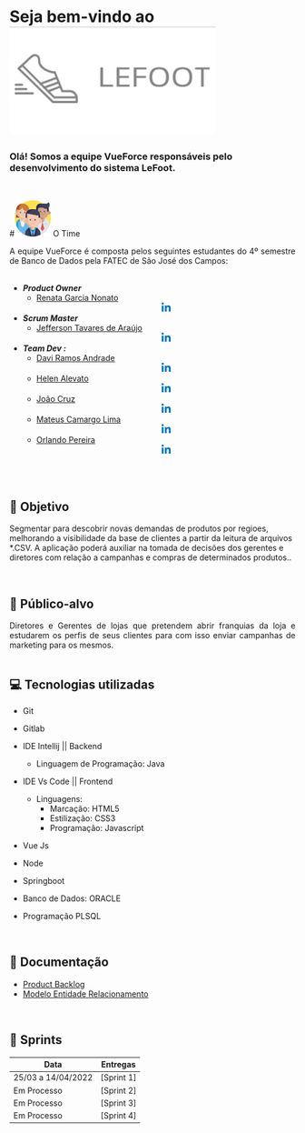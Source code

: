 <!-- Readme - MAIN -->

# Seja bem-vindo ao <img src="/images/lefoot.jpeg">

### Olá! Somos a equipe VueForce responsáveis pelo desenvolvimento do sistema LeFoot.
<br>

#<img src="/images/equipe.png">   O Time 

<div class="time" style= "text-align:justify">
A equipe VueForce é composta pelos seguintes estudantes do 4º semestre de Banco de Dados pela FATEC de São José dos Campos: <br><br>

- ***Product Owner***
  - [Renata Garcia Nonato](https://github.com/RenataGarciaNonato) [<center><img src="/images/linkedin.png" /></center>](https://www.linkedin.com/mwlite/in/renata-garcia-2a84821b7) 
- ***Scrum Master***
  - [Jefferson Tavares de Araújo](https://github.com/jefferson-tavares-araujo) [<center><img src="/images/linkedin.png" /></center>](https://www.linkedin.com/in/jeffersontavaresaraujo/)
- ***Team Dev :***
  - [Davi Ramos Andrade](https://github.com/DaviRamosAndrade) [<center><img src="/images/linkedin.png" /></center>](https://www.linkedin.com/in/daviramosandrade-frontend/)
  - [Helen Alevato](https://github.com/HelenAlevato) [<center><img src="/images/linkedin.png" /></center>](https://www.linkedin.com/mwlite/in/helen-alevato)
  - [João Cruz](https://github.com/dev-cruz) [<center><img src="/images/linkedin.png" /></center>](www.linkedin.com/in/joao-victor-cruz)
  - [Mateus Camargo Lima](https://www.linkedin.com/in/mateuscamargolima) [<center><img src="/images/linkedin.png" /></center>](https://www.linkedin.com/in/mateuscamargolima/)
  - [Orlando Pereira](https://github.com/Orlandi-a11) [<center><img src="/images/linkedin.png" /></center>](https://www.linkedin.com/in/orlando-pereira-a09ba9214/)
</div>
<br><br>

## :pushpin: Objetivo  
Segmentar para descobrir novas demandas de produtos por regioes, melhorando a visibilidade da base de clientes a partir da leitura de arquivos *.CSV. A aplicação poderá auxiliar na tomada de decisões dos gerentes e diretores com relação a campanhas e compras de determinados produtos..
</div>
<br>

## :dart: Público-alvo 
<div class="publico-alvo" style= "text-align:justify">
Diretores e Gerentes de lojas que pretendem abrir franquias da loja e estudarem os perfis de seus clientes para com isso enviar campanhas de marketing para os mesmos.
</div>
<br>

## :computer: Tecnologias utilizadas 
<div class="tecnologias" style= "text-align:justify">

- Git
- Gitlab
- IDE Intellij || Backend
  - Linguagem de Programação: Java

- IDE Vs Code || Frontend
  - Linguagens:
    - Marcação: HTML5
    - Estilização: CSS3
    - Programação: Javascript

- Vue Js
- Node
- Springboot
- Banco de Dados: ORACLE 
- Programação PLSQL 

</div>
<br>

## :pencil: Documentação

- [Product Backlog](https://gitlab.com/vueforce1/lefoot/-/blob/main/product-backlog/Product-Backlog.md)
- [Modelo Entidade Relacionamento](https://gitlab.com/vueforce1/lefoot/-/blob/main/images/MER.jpg)


<!--
- [Relatório de Gestão de Serviços](incluir o link aqui)
-->
<br>

## :calendar: Sprints

| Data  | Entregas |
| ------------- |:-------------:|
| 25/03 a 14/04/2022      | [Sprint 1]     |
| Em Processo      	  | [Sprint 2]     |
| Em Processo             | [Sprint 3]     |
| Em Processo             | [Sprint 4]     |

